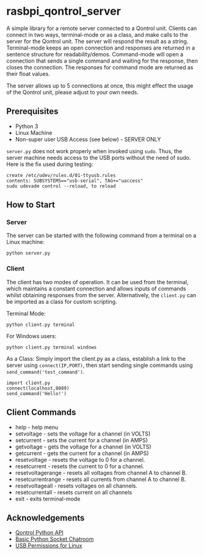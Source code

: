 # rasbpi_qontrol_server

A simple library for a remote server connected to a Qontrol unit. Clients can connect in two ways, terminal-mode or as a class, and make calls to the server for the Qontrol unit. The server will respond the result as a string. Terminal-mode keeps an open connection and responses are returned in a sentence structure for readability/demos. Command-mode will open a connection that sends a single command and waiting for the response, then closes the connection. The responses for command mode are returned as their float values.

The server allows up to 5 connections at once, this might effect the usage of the Qontrol unit, please adjust to your own needs.

## Prerequisites
* Python 3
* Linux Machine
* Non-super user USB Access (see below) - SERVER ONLY

`server.py` does not work properly when invoked using `sudo`. Thus, the server machine needs access to the USB ports without the need of sudo. Here is the fix used during testing:
```
create /etc/udev/rules.d/01-ttyusb.rules
contents: SUBSYSTEMS=="usb-serial", TAG+="uaccess"
sudo udevadm control --reload, to reload
```

## How to Start
### Server
The server can be started with the following command from a terminal on a Linux machine:
```
python server.py
```
### Client
The client has two modes of operation. It can be used from the terminal, which maintains a constant connection and allows inputs of commands whilst obtaining responses from the server. Alternatively, the `client.py` can be imported as a class for custom scripting.

Terminal Mode:
```
python client.py terminal
```
For Windows users:
```
python client.py terminal windows
```

As a Class:
Simply import the client.py as a class, establish a link to the server using `connect(IP,PORT)`, then start sending single commands using `send_command('test_command')`.
```
import client.py
connect(localhost,8089)
send_command('Hello!')
```

## Client Commands
* help - help menu
* setvoltage - sets the voltage for a channel (in VOLTS)
* setcurrent - sets the current for a channel (in AMPS)
* getvoltage - gets the voltage for a channel (in VOLTS)
* getcurrent - gets the current for a channel (in AMPS)
* resetvoltage - resets the voltage to 0 for a channel.
* resetcurrent - resets the current to 0 for a channel.
* resetvoltagerange - resets all voltages from channel A to channel B.
* resetcurrentrange - resets all currents from channel A to channel B.
* resetvoltageall - resets voltages on all channels.
* resetcurrentall - resets current on all channels
* exit - exits terminal-mode

## Acknowledgements
* [Qontrol Python API](http://qontrol.co.uk/getting-started-with-the-python-api/)
* [Basic Python Socket Chatroom](https://www.geeksforgeeks.org/simple-chat-room-using-python/)
* [USB Permissions for Linux](https://arduino.stackexchange.com/questions/21215/first-time-set-up-permission-denied-to-usb-port-ubuntu-14-04)
